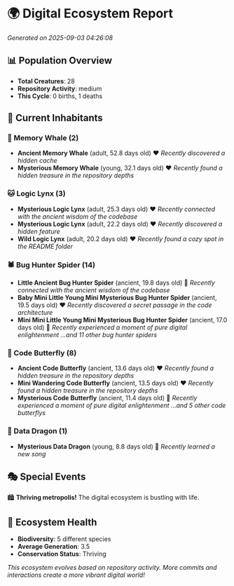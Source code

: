 # 🌍 Digital Ecosystem Report
*Generated on 2025-09-03 04:26:08*

## 📊 Population Overview
- **Total Creatures**: 28
- **Repository Activity**: medium
- **This Cycle**: 0 births, 1 deaths

## 👥 Current Inhabitants

### 🐋 Memory Whale (2)
- **Ancient Memory Whale** (adult, 52.8 days old) ❤️
  *Recently discovered a hidden cache*
- **Mysterious Memory Whale** (young, 32.1 days old) ❤️
  *Recently found a hidden treasure in the repository depths*

### 🐱 Logic Lynx (3)
- **Mysterious Logic Lynx** (adult, 25.3 days old) ❤️
  *Recently connected with the ancient wisdom of the codebase*
- **Mysterious Logic Lynx** (adult, 22.2 days old) ❤️
  *Recently discovered a hidden feature*
- **Wild Logic Lynx** (adult, 20.2 days old) ❤️
  *Recently found a cozy spot in the README folder*

### 🕷️ Bug Hunter Spider (14)
- **Little Ancient Bug Hunter Spider** (ancient, 19.8 days old) 💛
  *Recently connected with the ancient wisdom of the codebase*
- **Baby Mini Little Young Mini Mysterious Bug Hunter Spider** (ancient, 19.5 days old) ❤️
  *Recently discovered a secret passage in the code architecture*
- **Mini Mini Little Young Mini Mysterious Bug Hunter Spider** (ancient, 17.0 days old) 💛
  *Recently experienced a moment of pure digital enlightenment*
  *...and 11 other bug hunter spiders*

### 🦋 Code Butterfly (8)
- **Ancient Code Butterfly** (ancient, 13.6 days old) ❤️
  *Recently found a hidden treasure in the repository depths*
- **Mini Wandering Code Butterfly** (ancient, 13.5 days old) ❤️
  *Recently found a hidden treasure in the repository depths*
- **Mysterious Code Butterfly** (ancient, 11.4 days old) 💛
  *Recently experienced a moment of pure digital enlightenment*
  *...and 5 other code butterflys*

### 🐉 Data Dragon (1)
- **Mysterious Data Dragon** (young, 8.8 days old) 💛
  *Recently learned a new song*

## 🎭 Special Events

🏙️ **Thriving metropolis!** The digital ecosystem is bustling with life.

## 🔬 Ecosystem Health
- **Biodiversity**: 5 different species
- **Average Generation**: 3.5
- **Conservation Status**: Thriving

*This ecosystem evolves based on repository activity. More commits and interactions create a more vibrant digital world!*